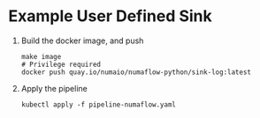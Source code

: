 # Example User Defined Sink

1. Build the docker image, and push
   ```shell
   make image
   # Privilege required
   docker push quay.io/numaio/numaflow-python/sink-log:latest
   ```

2. Apply the pipeline
   ```shell
   kubectl apply -f pipeline-numaflow.yaml
   ```
